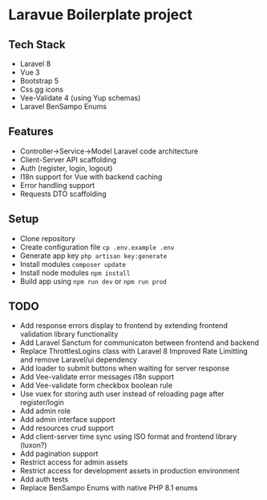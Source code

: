 # Laravue Boilerplate project

## Tech Stack

-   Laravel 8
-   Vue 3
-   Bootstrap 5
-   Css.gg icons
-   Vee-Validate 4 (using Yup schemas)
-   Laravel BenSampo Enums

## Features

-   Controller->Service->Model Laravel code architecture
-   Client-Server API scaffolding
-   Auth (register, login, logout)
-   I18n support for Vue with backend caching
-   Error handling support
-   Requests DTO scaffolding

## Setup

-   Clone repository
-   Create configuration file `cp .env.example .env`
-   Generate app key `php artisan key:generate`
-   Install modules `composer update`
-   Install node modules `npm install`
-   Build app using `npm run dev` or `npm run prod`

## TODO

-   Add response errors display to frontend by extending frontend validation library functionality
-   Add Laravel Sanctum for communicaton between frontend and backend
-   Replace ThrottlesLogins class with Laravel 8 Improved Rate Limitting and remove Laravel/ui dependency
-   Add loader to submit buttons when waiting for server response
-   Add Vee-validate error messages i18n support
-   Add Vee-validate form checkbox boolean rule
-   Use vuex for storing auth user instead of reloading page after register/login
-   Add admin role
-   Add admin interface support
-   Add resources crud support
-   Add client-server time sync using ISO format and frontend library (luxon?)
-   Add pagination support
-   Restrict access for admin assets
-   Restrict access for development assets in production environment
-   Add auth tests
-   Replace BenSampo Enums with native PHP 8.1 enums
